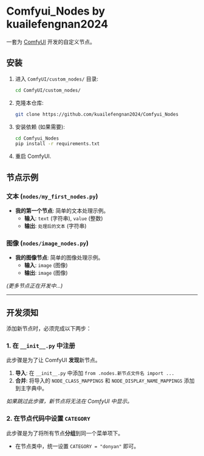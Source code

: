 # Comfyui_Nodes by kuailefengnan2024

一套为 [ComfyUI](https://github.com/comfyanonymous/ComfyUI) 开发的自定义节点。

## 安装

1.  进入 `ComfyUI/custom_nodes/` 目录:
    ```bash
    cd ComfyUI/custom_nodes/
    ```

2.  克隆本仓库:
    ```bash
    git clone https://github.com/kuailefengnan2024/Comfyui_Nodes
    ```

3.  安装依赖 (如果需要):
    ```bash
    cd Comfyui_Nodes
    pip install -r requirements.txt
    ```
    
4.  重启 ComfyUI.

## 节点示例

### 文本 (`nodes/my_first_nodes.py`)

*   **我的第一个节点**: 简单的文本处理示例。
    *   **输入**: `text` (字符串), `value` (整数)
    *   **输出**: `处理后的文本` (字符串)

### 图像 (`nodes/image_nodes.py`)

*   **我的图像节点**: 简单的图像处理示例。
    *   **输入**: `image` (图像)
    *   **输出**: `image` (图像)

*(更多节点正在开发中...)*

---

## 开发须知

添加新节点时，必须完成以下两步：

### 1. 在 `__init__.py` 中注册

此步骤是为了让 ComfyUI **发现**新节点。

1.  **导入**: 在 `__init__.py` 中添加 `from .nodes.新节点文件名 import ...`
2.  **合并**: 将导入的 `NODE_CLASS_MAPPINGS` 和 `NODE_DISPLAY_NAME_MAPPINGS` 添加到主字典中。

*如果跳过此步骤，新节点将无法在 ComfyUI 中显示。*

### 2. 在节点代码中设置 `CATEGORY`

此步骤是为了将所有节点**分组**到同一个菜单项下。

-   在节点类中，统一设置 `CATEGORY = "donyan"` 即可。